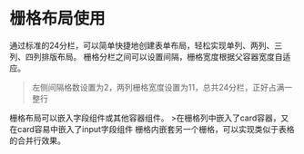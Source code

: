 # 栅格布局使用

通过标准的24分栏，可以简单快捷地创建表单布局，轻松实现单列、两列、三列、四列排版布局。
栅格分栏之间可以设置间隔，栅格宽度根据父容器宽度自适应。
>左侧间隔格数设置为2，两列栅格宽度设置为11，总共24分栏，正好占满一整行
<ImagesVue :img-src="'/images/guide2/guide2-1.png'" />
栅格布局可以嵌入字段组件或其他容器组件。
>在栅格列中嵌入了card容器，又在card容易中嵌入了input字段组件
<ImagesVue :img-src="'/images/guide2/guide2-2.png'" />
栅格内嵌套另一个栅格，可以实现类似于表格的合并行效果。
<ImagesVue :img-src="'/images/guide2/guide2-3.png'" />

